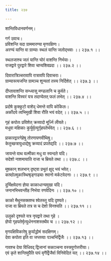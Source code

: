 ```yaml
---
title: २३७

---
```

शान्तिविधानवर्णनम्।  
  
गर्ग उवाच।  
प्रविशन्ति यदा ग्राममारण्या मृगपक्षिणः।  
अरण्यं यान्ति वा ग्राम्याः स्थलं यान्ति जलोद्भवाः ।। २३७.१ ।।  
  
स्थलजाश्च जलं यान्ति घोरं वाशन्ति निर्भयाः।  
राजद्वारे पुरद्वारे शिवा चाप्यशिवप्रदा ।। २३७.२ ।।  
  
दिवारात्रिञ्चरावापि रात्रावपि दिवाचराः।  
ग्राम्यास्त्यजन्ति ग्रामञ्च शून्यतां तस्य निर्दिशेत् ।। २३७.३ ।।  
  
दीप्तावाशन्ति सन्ध्यासु मण्डलानि च कुर्वते।  
वाशन्ति विस्वरं यत्र तदाप्येतत् फलं लभेत् ।। २३७.४ ।।  
  
प्रदोषे कुक्कुटो वाशेद् धेमन्ते वापि कोकिलः।  
अर्कोदये त्वभिमुखी शिवा रौति भयं वदेत् ।। २३७.५ ।।  
  
गृहं कपोतः प्रविशेत् क्रव्यादो मूर्ध्नि लीयते।  
मधुवा मक्षिकाः कुर्युर्मृत्युर्गृहपतेर्भवेत् ।। २३७.६ ।।  
  
प्राकारद्वारगेहेषु तोरणापणवीथिषु।  
केतुच्छत्रायुधाद्येषु क्रव्यादं प्रपतेद्यदि ।। २३७.७ ।।  
  
जायन्ते वाथ वल्मीका मधु वा स्यन्दते यदि।  
सदेशो नाशमायाति राजा च म्रियते तथा ।। २३७.८ ।।  
  
मूषकान् शलभान् दृष्ट्वा प्रभूतं क्षुद् भयं भवेत्।  
काष्ठोल्मुकास्थिश्रृङ्गाढ्याः श्वानो मर्कटवेदनाः ।। २३७.९ ।।  
  
दुर्भिक्षवेदना ज्ञेया काकाधान्यमुखा यदि।  
जनानभिभवन्तीह निर्भया रणवेदिनः ।। २३७.१० ।।  
  
काको मैथुनसक्तश्च श्वेतस्तु यदि दृश्यते।  
राजा वा म्रियते तत्र स च देशो विनश्यति ।। २३७.११ ।।  
  
उलूको दृश्यते यत्र नृपद्वारे तथा गृहे ।  
ज्ञेयो गृहपतेर्मृत्युर्धननाशस्तथैव च ।। २३७.१२ ।।  
  
मृगपक्षिविकारेषु कुर्याद्धोमं सदक्षिणम्।  
देवा कपोता इति वा जप्तव्याः पञ्चभिर्द्विजैः ।। २३७.१३ ।।  
  
गावश्च देया विधिवद् द्विजानां सकाञ्चना वस्त्रयुगोत्तरीयाः।  
एवं कृते शान्तिमुपैति पापं मृगैर्द्विजैर्वा विनिवेदितं यत् ।। २३७.१४ ।।
